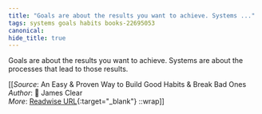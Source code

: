 ```yaml
---
title: "Goals are about the results you want to achieve. Systems ..."
tags: systems goals habits books-22695053
canonical: 
hide_title: true
---
```


Goals are about the results you want to achieve. Systems are about the processes that lead to those results.


[[_Source_: An Easy & Proven Way to Build Good Habits & Break Bad Ones<br>
_Author_: 📕 James Clear<br>
_More_: [Readwise URL](https://readwise.io/open/446271368){:target="_blank"}
::wrap]]
